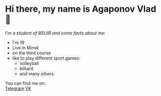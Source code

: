 __Hi there, my name is Agaponov Vlad__ 👋
===
_I'm a student of BSUIR and some facts about me:_  
- I'm 19  
- Live in Minsk   
- on the third course   
- like to play different sport games:
  - volleyball
  - billiard
  - and many others

You can find me on:\
[Telegram](https://t.me/DarkVladius)
[VK](https://vk.com/beerisgoodforhealth)
